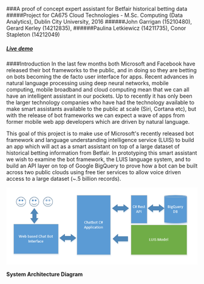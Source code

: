 ###A proof of concept expert assistant for Betfair historical betting data
#####Project for CA675 Cloud Technologies - M.Sc. Computing (Data Analytics), Dublin City University, 2016
######John Garrigan (15210480), Gerard Kerley (14212835), 
######Paulina Letkiewicz (14211735), Conor Stapleton (14212049)
##### [Live demo](http://stattobot.azurewebsites.net)

####Introduction
In the last few months both Microsoft and Facebook have released their bot frameworks to the public, and in doing so they are betting on bots becoming the de facto user interface for apps. Recent advances in natural language processing using deep neural networks, mobile computing, mobile broadband and cloud computing mean that we can all have an intelligent assistant in our pockets. Up to recently it has only been the larger technology companies who have had the technology available to make smart assistants available to the public at scale (Siri, Cortana etc), but with the release of bot frameworks we can expect a wave of apps from former mobile web app developers which are driven by natural language.  

This goal of this project is to make use of Microsoft's recently released bot framework and language understanding intelligence service (LUIS) to build an app which will act as a smart assistant on top of a large dataset of historical betting information from Betfair. In prototyping this smart assistant we wish to examine the bot framework, the LUIS language system, and to build an API layer on top of Google BigQuery to prove how a bot can be built across two public clouds using free tier services to allow voice driven access to a large dataset (~.5 billion records).

![alt text](https://raw.githubusercontent.com/gezza/StattoBot/master/SystemArchitecture.png "System Architecture Diagram")

**System Architecture Diagram**

